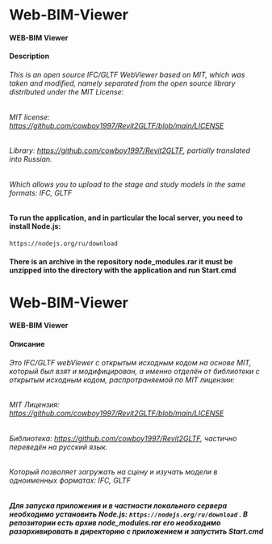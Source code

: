 # Web-BIM-Viewer
#### WEB-BIM Viewer
#### Description
###### This is an open source IFC/GLTF WebViewer based on MIT, which was taken and modified, namely separated from the open source library distributed under the MIT License:
###### MIT license: https://github.com/cowboy1997/Revit2GLTF/blob/main/LICENSE
###### Library: https://github.com/cowboy1997/Revit2GLTF, partially translated into Russian.
###### Which allows you to upload to the stage and study models in the same formats: IFC, GLTF
#### To run the application, and in particular the local server, you need to install Node.js: 
```https://nodejs.org/ru/download``` 
#### There is an archive in the repository node_modules.rar it must be unzipped into the directory with the application and run Start.cmd


# Web-BIM-Viewer
#### WEB-BIM Viewer
#### Описание
###### Это IFC/GLTF webViewer с открытым исходным кодом на основе MIT, который был взят и модифицирован, а именно отделён от библиотеки  с открытым исходным кодом, распротраняемой по MIT лицензии: 
###### MIT Лицензия: https://github.com/cowboy1997/Revit2GLTF/blob/main/LICENSE
###### Библиотека: https://github.com/cowboy1997/Revit2GLTF, частично переведён на русский язык.
###### Который позволяет загружать на сцену и изучать модели в одноименных форматах: IFC, GLTF
##### Для запуска приложения и в частности локального сервера  необходимо установить Node.js: ```https://nodejs.org/ru/download``` . В репозитории есть архив node_modules.rar его необходимо разархивировать в директорию c приложением и запустить Start.cmd
